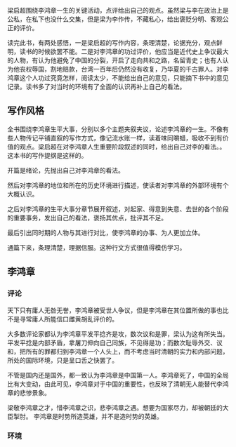 梁启超围绕李鸿章一生的关键活动，点评给出自己的观点。虽然梁与李在政治上是公私，在私下也没什么交集，但是梁为李作传，不藏私心，给出褒贬分明、客观公正的评价。

读完此书，有两处感悟，一是梁启超的写作内容，条理清楚，论据充分，观点鲜明，读书的时候欲罢不能。二是对李鸿章的功过评价，他应当是近代史上争议最大的人物，有认为他避免了中国的分裂，开启了走向共和之路，名留青史；也有人认为他丧权辱国，割地赔款，台湾一百年后仍然没有收复，乃华夏的千古罪人。对李鸿章这个人功过究竟怎样，阅读太少，不能给出自己的意见，只能摘下书中的意见记录。读书多了对当时的环境有了全面的认识再补上自己的看法。

## 写作风格
全书围绕李鸿章生平大事，分别以多个主题夹叙夹议，论述李鸿章的一生。不像有些人物传记平铺直叙的写作方式，像记流水账一样，读着味同嚼蜡，吸收不到有价值的观点。梁启超在对李鸿章人生重要阶段叙述的同时，给出自己对李的看法。。这本书的写作提纲是这样的。

开篇是绪论，先抛出自己对李鸿章的看法。

然后对李鸿章的地位和所在的历史环境进行描述，使读者对李鸿章的外部环境有个大概认识。

之后对李鸿章的生平大事分章节展开叙述，对起家、得意到失意、去世的各个阶段的重要事务，发出自己的看法，褒扬其优点，批评其不足。

最后引出同时期的人物与其进行对比，使李鸿章的办事、为人更加立体。

通篇下来，条理清楚，理据信服。这种行文方式很值得模仿学习。
## 李鸿章
### 评论
天下只有庸人无咎无誉，李鸿章被受世人争议，但是李鸿章在其位置所做的事也比不是寻常庸人所能信口雌黄胡乱评价的。

大多数评论家都认为李鸿章平发平捻齐是攻，数次议和是罪，梁认为这有所失当。平发平捻是内部矛盾，拿屠刀伸向自己同族，不见得是功；而数次耻辱外交、议和，把所有的罪都归到李鸿章一个人头上，而不考虑当时清朝的实力和内部问题，所处的国际环境，只是呈口舌之快罢了。

不管是国内还是国外，都一致认为李鸿章是中国第一人。李鸿章死了，中国的全局比有大变动，由此可见，李鸿章对于中国的重要性，也反映了清朝无人能替代李鸿章的悲惨景象。

梁敬李鸿章之才，惜李鸿章之识，悲李鸿章之遇。想要为国家尽力，却被朝廷的大臣掣肘。
李鸿章是时势所造英雄，并不是造时势的英雄。
### 环境
### 